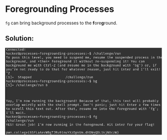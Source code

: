 # Foregrounding Processes

`fg` can bring background processes to the **f**ore**g**round.


## Solution:

![solution](07_Foregrounding_Processes.png)
